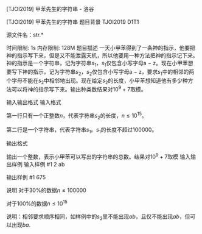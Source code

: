 



[TJOI2019] 甲苯先生的字符串 - 洛谷














[TJOI2019] 甲苯先生的字符串
题目背景
TJOI2019 D1T1

源文件名：str.*

时间限制: 1s 内存限制: 128M 
题目描述
一天小甲苯得到了一条神的指示，他要把神的指示写下来，但是又不能泄露天机，所以他要用一种方法把神的指示记下来。神的指示是一个字符串，记为字符串$s_1$，$s_1$仅包含小写字母a − z。现在小甲苯想要写下神的指示，记为字符串$s_2$，$s_2$仅包含小写字母a − z，要求$s_1$中的相邻的两个字母不能在$s_2$中相邻地出现。现在给定$s_2$的长度，小甲苯想知道他有多少种方法可以将神的指示写下来。输出种类数结果对$10^9+7$取模。

输入输出格式
输入格式

第一行只有一个正整数$n$，代表字符串$s_2$的长度，$n\le10^{15}$。 

第二行是一个字符串，代表字符串$s_1$。$s_1$的长度不超过$100000$。

输出格式

输出一个整数，表示小甲苯可以写出的字符串的总数。结果对$10^9+7$取模
输入输出样例
输入样例 #1
2
ab

输出样例 #1
675

说明
对于30%的数据$n\le100000$

对于100%的数据$n\le10^{15}$

说明：相邻要求顺序相同，如样例中的$s_2$里不能出现$ab$，且仅不能出现$ab$，但可以出现$ba$.






